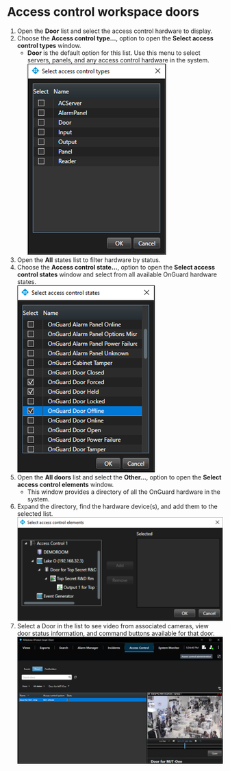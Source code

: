 # Access control workspace doors

1. Open the **Door** list and select the access control hardware to display.
2. Choose the **Access control type…**, option to open the **Select access control types** window. 
    + **Door** is the default option for this list. Use this menu to select servers, panels, and any access control hardware in the system.</br>
        ![HardwareType](img/SCFeatures_5.png)
3. Open the **All** states list to filter hardware by status.
4. Choose the **Access control state…**, option to open the **Select access control states** window and select from all available OnGuard hardware states.</br>
    ![DoorState](img/SCFeatures_6.png)
5. Open the **All doors** list and select the **Other…**, option to open the **Select access control elements** window.
    + This window provides a directory of all the OnGuard hardware in the system.
6. Expand the directory, find the hardware device(s), and add them to the selected list.</br>
    ![SCHardwareList](img/NGDDoorListHardware.png)
7. Select a Door in the list to see video from associated cameras, view door status information, and command buttons available for that door.</br>
    ![DoorGUI](img/CXAL.acwd4.png)
